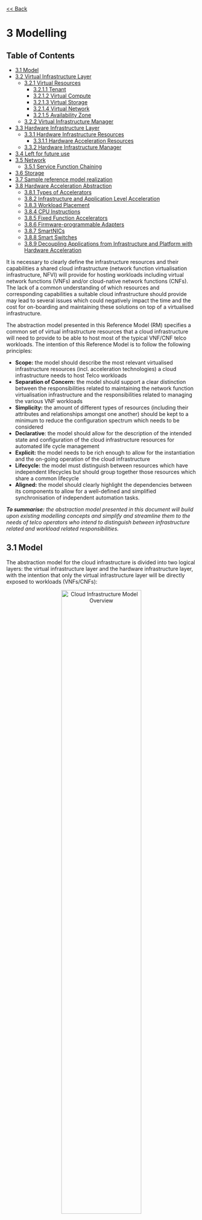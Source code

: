 [<< Back](../../ref_model)
# 3 Modelling

## Table of Contents
* [3.1 Model](#3.1)
* [3.2 Virtual Infrastructure Layer](#3.2)
  * [3.2.1 Virtual Resources](#3.2.1)
    * [3.2.1.1 Tenant](#3.2.1.1)
    * [3.2.1.2 Virtual Compute](#3.2.1.2)
    * [3.2.1.3 Virtual Storage](#3.2.1.3)
    * [3.2.1.4 Virtual Network](#3.2.1.4)
    * [3.2.1.5 Availability Zone](#3.2.1.5)
  * [3.2.2 Virtual Infrastructure Manager](#3.2.2)
* [3.3 Hardware Infrastructure Layer](#3.3)
  * [3.3.1 Hardware Infrastructure Resources](#3.3.1)
    * [3.3.1.1 Hardware Acceleration Resources](#3.3.1.1) 
  * [3.3.2 Hardware Infrastructure Manager](#3.3.2)
* [3.4 Left for future use](#3.4)
* [3.5 Network](#3.5)
  * [3.5.1 Service Function Chaining](#3.5.1)
* [3.6 Storage](#3.6)
* [3.7 Sample reference model realization](#3.7)
* [3.8 Hardware Acceleration Abstraction](#3.8)
  * [3.8.1 Types of Accelerators](#3.8.1)
  * [3.8.2 Infrastructure and Application Level Acceleration](#3.8.2)
  * [3.8.3 Workload Placement](#3.8.3)
  * [3.8.4 CPU Instructions](#3.8.4)
  * [3.8.5 Fixed Function Accelerators](#3.8.5)
  * [3.8.6 Firmware-programmable Adapters](#3.8.6)
  * [3.8.7 SmartNICs](#3.8.7)
  * [3.8.8 Smart Switches](#3.8.8)
  * [3.8.9 Decoupling Applications from Infrastructure and Platform with Hardware Acceleration](#3.8.9)

It is necessary to clearly define the infrastructure resources and their capabilities a shared cloud infrastructure (network function virtualisation infrastructure, NFVI) will provide for hosting workloads including virtual network functions (VNFs) and/or cloud-native network functions (CNFs). The lack of a common understanding of which resources and corresponding capabilities a suitable cloud infrastructure should provide may lead to several issues which could negatively impact the time and the cost for on-boarding and maintaining these solutions on top of a virtualised infrastructure.

The abstraction model presented in this Reference Model (RM) specifies a common set of virtual infrastructure resources that a cloud infrastructure will need to provide to be able to host most of the typical VNF/CNF telco workloads. The intention of this Reference Model is to follow the following principles:

- **Scope:** the model should describe the most relevant virtualised infrastructure resources (incl. acceleration technologies) a cloud infrastructure needs to host Telco workloads
- **Separation of Concern:** the model should support a clear distinction between the responsibilities related to maintaining the network function virtualisation infrastructure and the responsibilities related to managing the various VNF workloads
- **Simplicity:** the amount of different types of resources (including their attributes and relationships amongst one another) should be kept to a minimum to reduce the configuration spectrum which needs to be considered
- **Declarative**: the model should allow for the description of the intended state and configuration of the cloud infrastructure resources for automated life cycle management
- **Explicit:** the model needs to be rich enough to allow for the instantiation and the on-going operation of the cloud infrastructure
- **Lifecycle:** the model must distinguish between resources which have independent lifecycles but should group together those resources which share a common lifecycle
- **Aligned:** the model should clearly highlight the dependencies between its components to allow for a well-defined and simplified synchronisation of independent automation tasks.

_**To summarise:** the abstraction model presented in this document will build upon existing modelling concepts and simplify and streamline them to the needs of telco operators who intend to distinguish between infrastructure related and workload related responsibilities._

<a name="3.1"></a>
## 3.1 Model

The abstraction model for the cloud infrastructure is divided into two logical layers: the virtual infrastructure layer and the hardware infrastructure layer, with the intention that only the virtual infrastructure layer will be directly exposed to workloads (VNFs/CNFs):

<p align="center"><img src="../figures/ch03-model-overview.png" alt="Cloud Infrastructure Model Overview" Title="Cloud Infrastructure Model Overview" width="65%"/></p>
<p align="center"><b>Figure 3-1:</b> Cloud Infrastructure Model Overview.</p>

The functionalities of each layer are as follows:

**Virtual Infrastructure Layer**
- **Virtual infrastructure resources:** These are all the infrastructure resources (compute, storage and networks) which the cloud infrastructure provides to the workloads such as VNFs/CNFs. These virtual resources can be managed by the tenants and tenant workloads directly or indirectly via an application programming interface (API).
- **Virtual infrastructure manager:** This consists of the software components that manage the virtual resources and make those management capabilities accessible via one or more APIs. The responsibilities of this functionality include the management of logical constructs such as tenants, tenant workloads, resource catalogues, identities, access controls, security policies, etc.

**Hardware Infrastructure Layer**
- **Hardware infrastructure manager:** This is a logical block of functionality responsible for the management of the abstracted hardware resources (compute, network and storage) and as such it is shielded from the direct involvement with server host software.
- **Hardware resources:** These consist of physical hardware components such as servers, (including random access memory, local storage, network ports, and hardware acceleration devices), storage devices, network devices, and the basic input output system (BIOS).

**Worklaod Layer**
- **Workloads (VNFs/CNFs):** These consist of workloads such as virtualized and/or containerized network functions that run within a virtual machine (VM) or as a set of containers.

<a name="3.2"></a>
## 3.2 Virtual Infrastructure Layer
<a name="3.2.1"></a>
### 3.2.1 Virtual Resources

The virtual infrastructure resources provided by the Cloud Infrastructure can be grouped into four categories as shown in the diagram below:

<p align="center"><img src="../figures/ch03-model-virtual-resources.png" alt="NFVI Virtual Infrastructure Resources" Title="NFVI Virtual Infrastructure Resources" width="65%"/></p>
<p align="center"><b>Figure 3-2:</b> Virtual Infrastructure Resources provide virtual compute, storage and networks in a tenant context.</p>

- **Tenants:** represent an isolated and independently manageable elastic pool of compute, storage and network resources
- **Compute resources:** represent virtualised computes for workloads and other systems as necessary
- **Storage resources:** represent virtualised resources for persisting data
- **Network resources:** represent virtual resources providing layer 2 and layer 3 connectivity

The virtualised infrastructure resources related to these categories are listed below.

<a name="3.2.1.1"></a>
#### 3.2.1.1 Tenant

A cloud infrastructure needs to be capable of supporting multiple tenants and has to isolate sets of infrastructure resources dedicated to specific workloads (VNF/CNF) from one another. Tenants represent an independently manageable logical pool of compute, storage and network resources abstracted from physical hardware.

_**Example**: a tenant within an OpenStack environment or a Kubernetes cluster._


| Attribute  | Description                                                                                             |
|------------|---------------------------------------------------------------------------------------------------------|
| `name`     | name of the logical resource pool                                                                       |
| `type`     | type of tenant (e.g. OpenStack tenant, Kubernetes cluster, …)                                           |
| `vcpus`    | max. number of virtual CPUs                                                                             |
| `ram`      | max. size of random access memory in GB                                                                 |
| `disk`     | max. size of ephemeral disk in GB                                                                       |
| `networks` | description of external networks required for inter-domain connectivity                                 |
| `metadata` | key/value pairs for selection of the appropriate physical context (e.g. location, availability zone, …) |

<p align="center"><b>Table 3-1:</b> Attributes of a tenant</p>

<a name="3.2.1.2"></a>
#### 3.2.1.2 Virtual Compute
A virtual machine or a container/pod is used by a tenant capable of hosting the application components of workloads (VNFs). A virtual compute therefore requires a tenant context and, since it will need to communicate with other communication partners, it is assumed that the networks have been provisioned in advance.

_**Example**: a virtual compute descriptor as defined in TOSCA Simple Profile for NFV._

| Attribute      | Description                                                                   |
|----------------|-------------------------------------------------------------------------------|
| `name`         | name of the virtual host                                                      |
| `vcpus`        | number of virtual CPUs                                                        |
| `ram`          | size of random access memory in GB                                            |
| `disk`         | size of root disc in GB                                                       |
| `nics`         | sorted list of network interfaces connecting the host to the virtual networks |
| `acceleration` | key/value pairs for selection of the appropriate acceleration technology      |
| `metadata`     | key/value pairs for selection of the appropriate redundancy domain            |

<p align="center"><b>Table 3-2:</b> Attributes of compute resources</p>

<a name="3.2.1.3"></a>
#### 3.2.1.3 Virtual Storage

A workload can request storage based on data availability (persistent or ephemeral storage), different types of storage (HDD, SSD, etc.) and storage size.
Persistent storage outlives the compute instance whereas ephemeral storage is linked to compute instance lifecycle.

There are multiple storage performance attributes, such as latency, IO/s (Input/Output Operations per second, a.k.a. IOPS), and throughput. For example, a workload may require one of its storage devices to provide low latency, high IO/s and very large/huge storage size (terabytes of data).
Low Latency storage is for workloads which have strong constraints on the time to access the storage.
High IO/s oriented storage is for workloads requiring lots of read/write actions.
Large size storage is for workloads that need lots of volume without strong performance constraints.
Note that approximate numeric ranges for the qualitative values used above are given in the 
"["Storage Extensions"]"(https://cntt.readthedocs.io/en/latest/ref_model/chapters/chapter04.html#4.2.3) section.

Storage resources have the following attributes, with metric definitions that support verification through passive measurements (telemetry) where appropriate:

| Attribute           | Description                                                                                    |
|---------------------|------------------------------------------------------------------------------------------------|
| `name`              | name of storage resources                                                                      |
| `data availibilty`  | persistent or ephemeral                                                                        |
| `performance`       | Read and Write Latency, The average amount of time to perform a R/W operation, in milliseconds |
|                     | Read and Write IO/s, The average rate of performing R/W in IO operations per second            |
|                     | Read and Write Throughput, The average rate of performing R/W operations in Bytes per second   |
| `enhanced features` | replication, encryption                                                                        |
| `type`              | block, object or file                                                                          |
| `size`              | size in GB, telemetery includes the amount of free, used, and reserved disk space, in bytes    |

<p align="center"><b>Table 3-3:</b> Attributes of storage resources</p>

<a name="3.2.1.4"></a>
#### 3.2.1.4 Virtual Network

<a name="3.2.1.5"></a>
#### 3.2.1.5 Availability Zone
An availability zone is a logical pool of physical resources (e.g. compute, block storage, and network).  These logical pools segment the physical resources of a cloud based on factors chosen by the cloud operator. The cloud operator may create availability zones based on location (rack, datacenter), or indirect failure domain dependencies like power sources.  Workloads can leverage availability zones to utilise multiple locations or avoid sharing failure domains for a workload, and thus increase its fault-tolerance.

As a logical group with operator-specified criteria, the only mandatory attribute for an Availability Zone is the name.

| Attribute | Description |
| --- | --- |
| `name` | name of the availability zone |

<p align="center"><b>Table 3-4:</b> Attributes of availability zones</p>


<a name="3.2.2"></a>
### 3.2.2 Virtual Infrastructure Manager
The virtual infrastructure manager allows to:

* setup, manage and delete tenants,
* setup, manage and delete user- and service-accounts,
* manage access privileges and
* provision, manage, monitor and delete virtual resources.

<p align="center"><img src="../figures/ch03-model-virtual-manager.png" alt="Virtual Infrastructure Manager" Title="Virtual Infrastructure Manager" width="65%"/></p>
<p align="center"><b>Figure 3-3:</b> Virtual Infrastructure Manager.</p>

 The virtual infrastructure manager needs to support the following functional aspects:

* **API/UI**: an application programming interface / user interface providing access to the virtual resource management function

* **Catalogue**: manages the collection of available templates for virtual resource the cloud infrastructure can provide

* **Inventory**: manages the information related to virtual resources of a cloud infrastructure

* **Scheduler**: receives requests via API/UI, provisions and manages virtual resources by coordinating the activities of the compute-, storage- and network resources managers

* **Monitoring**:  monitors and collects information on all events and the current state of all virtual resources

* **Additional Management Functions**: include identity management, access management, policy management (e.g. to enforce security policies), etc.

* **Compute Resources Manager**: provides a mechanism to provision virtual resources with the help of hardware compute resources

* **Storage Resources Manager**: provides a mechanism to provision virtual resources with the help of hardware storage resources

* **Network Resources Manager**: provides a mechanism to provision virtual resources with the help of hardware network resources
<a name="3.3"></a>

## 3.3 Hardware Infrastructure Layer

<a name="3.3.1"></a>
### 3.3.1 Hardware Infrastructure Resources
Compute, Storage and Network resources serve as the foundation of the cloud infrastructure. They are exposed to and used by a set of networked Host Operating Systems in a cluster that normally handles the Virtualization Layer offering Virtual Machines or Containers where the application workloads (VNFs/CNFs) runs.

<p align="center"><img src="../figures/ch03-model-hardware-resources.png" alt="Cloud Infrastructure Hardware Resources" Title="Cloud Infrastructure Hardware Resources" width="65%"/></p>
<p align="center"><b>Figure 3-5:</b> Cloud Infrastructure Hardware Resources</p>

In managed Hardware Infrastructure systems, these consumable Compute, Storage and Network resources can be provisioned through operator commands or through software APIs.  There is a need to distinguish between these consumable resources, that are treated as leased resources, from the actual physical hardware resources that are installed in the data center. For this purpose, the hardware resource layer is conceptually split into a Logical Resource Layer that surfaces the consumable resources to the software layer above, and the Physical Resource Layer that is operated and managed by the Data Center Operations team from the HW Infrastructure Management functions.

Some installations might use a cluster of managed switches or storage components controlled by a Switch Fabric controller and/or a Storage Fabric controller acting as an appliance system. These systems should be federated with the HW Infrastructure Management system over some API to facilitate exchange of configuration intent, status and telemetry information allowing the HW Infrastructure Management and Management stack to automate Cloud Infrastructure operations. These appliance systems normally also have their own Equipment Management APIs and procedures for the hardware installation and maintenance staff.

An example could be a  Cloud Infrastructure stack federated with a commercial Switch Fabric where the Cloud Infrastructure shall be able to "send" networking configuration intent to the Switch Fabric and the Switch Fabric shall be able to "send" status and telemetry information to the Cloud Infrastructure e.g. Port/Link Status and packet counters of many sorts. The word "send" is a very lose definition of getting a message across to the other side, and could be implemented in many different ways.
This allows HW Infrastructure Management and Cloud Infrastructure management stack to have network automation that includes the switches that are controlled by the federated Switch Fabric. This would be a rather normal case for Operators  that have a separate Networking Department that owns and runs the Switch Fabric separately from the Data Center.

<a name="3.3.1.1"></a>
#### 3.3.1.1 Hardware Acceleration Resources

For a given software network function and software infrastructure, Hardware Acceleration resources can be used to achieve requirements or improve cost/performance. Following table gives reasons and examples for using Hardware Acceleration.

| Reason for using Hardware Acceleration | Example | Comment |
|---|---|---|
| Achieve technical requirements | Strict latency or timing accuracy | Must be done by optimizing compute node; cannot be solved by adding more compute nodes |
| Achieve technical requirements | Fit within power or space envelope | Done by optimizing cluster of compute nodes |
| Improve cost/performance | Better cost and less power/cooling by improving performance per node | Used when functionality can be achieved through usage of accelerator or by adding more compute nodes |

<p align="center"><b>Table 3-5:</b> Reasons and examples for using Hardware Acceleration</p>

Hardware Accelerators can be used to offload software execution for purpose of accelerating tasks to achieve faster performance, or offloading the tasks to another execution entity to get more predictable execution times, efficient handling of the tasks or separation of authority regarding who can control the tasks execution.

More details about Hardware Acceleration are in [Section 3.8 Hardware Acceleration Abstraction](chapter03.md#3.8).

<a name="3.3.2"></a>
### 3.3.2 Hardware Infrastructure Manager
The HW Infrastructure Manager shall at least support equipment management for all managed physical hardware resources of the Cloud Infrastructure. For better understanding of some of the hardware resources concepts see chapter 3.4.

In most deployments the HW Infrastructure Manager should also be the HW Infrastructure Layer provisioning manager of the Compute, Storage and Network resources that can be used by the Virtualization Infrastructure Layer instances. It shall provide an API enabling vital resource recovery and control functions of the provisioned functions e.g. Reset and Power control of the Computes.

For deployments with more than one Virtualization Infrastructure Layer instance that will be using a common pool of hardware resources there is a need for a HW Infrastructure Layer provisioning manager of the Compute, Storage and Network resources to handle the resource assignment and arbitration.

The resource allocation could be a simple book-keeping of which Virtualization Infrastructure Layer instance that have been allocated a physical hardware resource or a more advanced resource Composition function that assemble the consumed Compute, Storage and Network resources on demand from the pools of physical hardware resources.

<p align="center"><img src="../figures/ch03-model-hardware-manager.png" alt="Hardware Infrastructure Manager" Title="Hardware Infrastructure Manager" width="65%"/></p>
<p align="center"><b>Figure 3-4:</b> Hardware Infrastructure Manager.</p>

The hardware infrastructure manager allows to:
* provision, manage, monitor and delete hardware resources 
* manage physical hardware resource discovery, monitoring and topology
* manage hardware infrastructure telemetry and log collection services

The hardware infrastructure manager needs to support the following functional aspects:

* **API/UI**: an application programming interface / user interface providing access to the hardware resource management functions

* **API/UI**: an application programming interface / user interface providing access to the hardware resource management functions
* **Discovery**: discover physical hardware resources and collect relevant information about them 
* **Topology**: discover and monitor physical interconnection (e.g. cables) in between the physical hardware resources
* **Equipment**:  manages the physical hardware resources in terms of configuration, firmware status, health/fault status and autonomous environmental control functions such as fan and power conversion regulations
* **Resource Allocation and Composition**: creates, modifies and delete logical Compute, Network and Storage Resources through Composition of allocated physical hardware resources
* **Underlay Network Resources Manager**: provides a mechanism to provision hardware resources and provide separation in between multiple Virtualization Infrastructure instances for the use of the underlay network (e.g. switch fabric, switches, SmartNICs)
* **Monitoring**: monitors and collects information on events, current state and telemetry data of physical hardware resources, Equipment autonomous control functions as well as Switch and Storage Fabric systems
* **Additional Management Functions**: include software and configuration life cycle management, identity management, access management, policy management (e.g. to enforce security policies), etc.

<a name="3.4"></a>
## 3.4 Left for future use
This section is left blank for future use

<a name="3.5"></a>
## 3.5 Network
Networking, alongside Compute and Storage, is an integral part of the Cloud Infrastructure (Network Function Virtualisation Infrastructure). The general function of networking in this context is to provide the connectivity between various virtual and physical resources required for the delivery of a network service. Such connectivity may manifest itself as a virtualised network between VMs and/or containers (e.g. overlay networks managed by SDN controllers, and/or programmable network fabrics) or as an integration into the infrastructure hardware level for offloading some of the network service functionality.

Normalization of the integration reference points between different layers of the Cloud Infrastructure architecture is one of the main concerns. In the networking context the primary focus is directed on the packet flow and control flow interfaces between the virtual resources (referred to as Software (SW) Virtualisation Layer) and physical resources (referred to as Hardware (HW) Infrastructure Layer), as well as on related integration into the various MANO reference points (hardware/network infrastructure management, orchestration). The identification of these two different layers (SW Virtualisation Layer and HW Infrastructure Layer) remains in alignment with the separation of resources into virtual and physical resources, generally used in this document, see e.g. Figure 3-1. The importance of understanding the separation of concerns between SW Virtualisation Layer and HW Infrastructure Layer is important because without it, the cardinality of having multiple CaaS and IaaS instances executing on their own private virtual resources from the single shared HW Infrastructure Layer cannot be expressed into separate administrative domains.

Principles that should be followed during the development and definition of the networking scope for the Reference Model, Reference Architectures, Reference Implementations and Reference Conformance test suites:

* Abstraction: A standardized network abstraction layer between the Virtualisation Layers and the Network Physical Resources Layer that hides (or abstracts) the details of the Network Physical resources from the Virtualisation Layers.

> **Note:**  In deployment phases this principle may be applied in many different ways e.g. depending on target use case requirements, workload characteristics, different algorithm implementations of pipeline stages and available platforms. The network abstraction layer supports, for example, physical resources with or without programmable hardware acceleration, or programmable network switches

* Agnosticism: Define Network Fabric concepts and models that can carry any type of traffic in terms of:
  * Control, User and Management traffic types
  * Acceleration technologies that can support multiple types of infrastructure deployments and network function workloads

* Automation: Enable end-to-end automation, from Physical Fabric installation and provisioning to automation of workloads (VNF/CNF) onboarding.

* Openness: All networking is based on open source or standardized APIs (North Bound Interfaces (NBI) and South Bound Interfaces (SBI)) and should enable integration of open source networking components such as SDN controllers.

* Programmability: Network model enables a programmable forwarding plane controlled from a separately deployed control plane.

* Scalability: Network model enables scalability to handle all traffic traverse North-South and East-West enabling small up to large deployments in a non-blocking manner.

* Workload agnostic: Network model is capable of providing connectivity to any type of workloads, including VNF, CNF and BareMetal workloads.

* Carrier Grade: Network model is capable of supporting deployments of the carrier grade workloads.

* Future proof: Network model is extendible to support known and emerging technology trends including SmartNICs, FPGAs and Programmable Switches, integrated for multi-clouds, and Edge related technologies.

<a name="3.5.1"></a>
### 3.5.1 Service Function Chaining
Over the past few years there has been a significant move towards decomposing network functions into smaller sub-functions that can be independently scaled and potentially reused across multiple network functions. A service chain allows composition of network functions by passing selected packets through multiple smaller services.

In order to support this capability in a sustainable manner, there is a need to have the capability to model service chains as a high level abstraction. This is essential to ensure that the underlying connection setup, and (re-)direction of traffic flows can be performed in an automated manner. At a very high level a service chain can be considered a directed acyclic graph with the composing network functions being the vertices. Building on top of this, a service chain can be modelled by defining two parameters:

* An acyclic graph defining the service functions that need to be traversed for the service chain. This allows for multiple paths for a packet to traverse the service chain.
* A set of packet/flow classifiers that determine what packets will enter and exit a given service chain

These capabilities need to be provided for both virtualised and containerised (cloud-native) network functions as there will be a need to support both of them for the foreseeable future. Since virtualised network functions have existed for a while there is existing, albeit partial, support for service chaining in virtualised environments in orchestration platforms like OpenStack. Container orchestration platforms such as Kubernetes don't support service chaining and may require development of new primitives in order to support advanced networking functions.

It is expected that reference architectures will provide a service chain workflow manager that would accept the service function acyclic graph and be able to identify/create the necessary service functions and the networking between them in order to instantiate such a chain.

There is also a need to provide specialised tools to aid troubleshooting of individual services and the communication between them in order to investigate issues in the performance of composed network functions. Minimally, there is a need to provide packet level and byte level counters and statistics as the packets pass through the service chain in order to ascertain any issues with forwarding and performance. Additionally, there is a need for mechanisms to trace the paths of selected subsets of traffic as they flow through the service chain.

<a name="3.5.1.1"></a>
#### 3.5.1.1 Service Function Chaining Model Introduction 
Service Function Chaining (SFC) can be visualized as a layered structure where the Service Function plane (SFC data plane, consists of service function forwarder, classifier, service function, service function proxy) resides over a Service Function overlay network. 
SFC utilizes a service-specific overlay that creates the service topology.  The service overlay provides service function connectivity built "on top" of the existing network topology. It leverages various overlay network technologies (e.g., Virtual eXtensible Local Area Network (VXLAN)) for interconnecting SFC data-plane elements and allows establishing Service Function Paths (SFPs).

In a typical overlay network, packets are routed based on networking principles and use a suitable path for the packet to be routed from a source to its destination. 

However, in a service-specific overlay network, packets are routed based on policies. This requires specific support at network level such as  at CNI in CNF environment to provide such specific routing mechanism.


<a name="3.5.1.2"></a>
#### 3.5.1.2 SFC Architecture
 The SFC Architecture is composed of functional management, control and data components as categorised in the Table 3-6 below. 

The table below highlights areas under which common SFC functional components can be categorized.


| Components | Example         | Responsabilities |
|:---:|:----:|:---|
|**Management** | `SFC orchestrator`  | High Level of orchestrator <br /> Orchestrate the SFC based on SFC Models/Policies with help of control components.| 
| | `SFC OAM Components` | Responsible for SFC OAM functions |
|| `VNF MANO` | NFVO, VNFM, and VIM <br />Responsible for SFC Data components lifecycle |
|| `CNF MANO` | CNF DevOps Components <br />Responsible for SFC data components lifecycle |
| **Control** | `SFC SDN Controller` | SDNC responsible to create the service specific overlay network. <br /> Deploy different techniques to stitch the wiring but provide the same functionality, for example l2xconn, SRv6 , Segment routing etc.  |
|| `SFC Renderer` | Creates and wires ports/interfaces for SF data path |
| **Data** | `Core Components`<br /> SF, SFF, SF Proxy  | Responsible for steering the traffic for intended service functionalities based on Policies |

<p align="center"><b>Table 3-6:</b> SFC Architecture Components</p>


> **Note:** These are logical components and listed for their functionalies only.  

The SFC Architecture components can be viewed as:- 

Figure 3-6 shows a simple architecture of an SFC with multiple VNFs, as SF data plane components, along with SFC management and NFV MANO components. 
<p align="center"><img src="../figures/ch03-model-sfc-architecture-vnf-2.png" alt="SFC Architecture for VNF based SFs" Title="SFC Architecture for VNF based SFs" width="45%"/>
</p>
<p align ="center"><b>Figure 3-6:</b> SFC Architecture for VNF based SFs </p>


Figure 3-7 shows a simple architecture of an SFC with multiple CNFs, as SF data plane components, along with SFC management and CNF MANO components. 
<p align="center"> <img src="../figures/ch03-model-sfc-architecture-cnf-2.png" alt="SFC Architecture for CNF based SFs" Title="SFC Architecture for CNF based SFs" width="45%"/></p>
<p align ="center"><b>Figure 3-7:</b> SFC Architecture for CNF based SFs</p>

The SFC management components together with the control components are responsible for rendering SFC requests to Service Function paths. For this they convert requisite SFC policies into network topology dependent paths and forwarding steering policies. Relevant SFC data components - classifiers, service function forwarders - are responsible for managing the steering policies.


<a name="3.6"></a>
## 3.6 Storage
The general function of storage subsystem is to provide the needed data store to various virtual and physical resources required for the delivery of a network service. In cloud infrastructure such storage may manifest itself in various ways like storage endpoints being exposed over network from software defined storage dedicated clusters or hyperconverged nodes (combining storage and other functions like compute or networking).
Storage also follows the alignment of separated virtual and physical resources of SW Virtualization Layer and HW infrastructure. Reasons for such alignment are described more in Section 3.5. The following principles apply to Storage scope for the Reference Model, Reference Architectures, Reference Implementations and Reference Conformance test suites:
* Abstraction: A standardized storage abstraction layer between the Virtualisation Layers and the Storage Physical Resources Layer that hides (or abstracts) the details of the Storage Physical resources from the Virtualisation Layers.
* Agnosticism: Define Storage subsystem concepts and models that can provide various storage types and performance requirements (more in Virtual Resources [3.2.3 Storage](#3.2.3)).
* Automation: Enable end-to-end automation, from Physical Storage installation and provisioning to automation of workloads (VNF/CNF) onboarding.
* Openness: All storage is based on open source or standardized APIs (North Bound Interfaces (NBI) and South Bound Interfaces (SBI)) and should enable integration of storage components such as Software Defined Storage controllers.
* Scalability: Storage model enables scalability to enable small up to large deployments.
* Workload agnostic: Storage model can provide storage functionality to any type of workloads, including VNF, CNF and BareMetal workloads.
* Future proof: Storage model is extendible to support known and emerging technology trends covering spectrum of memory-storage technologies including Software Defined Storage with mix of SATA- and NVMe-based SSDs, DRAM and Persistent Memory, integrated for multi-clouds, and Edge related technologies.

<a name="3.7"></a>
## 3.7 Sample reference model realization

The following diagram presents an example of the realization of the reference model, where a virtual infrastructure layer contains three coexisting but different types of implementation: a typical IaaS using VMs and a hypervisor for virtualisation, a CaaS on VM/hypervisor, and a CaaS on bare metal. This diagram is presented for illustration purposes only and it does not preclude validity of many other different combinations of implementation types. Note that the model enables several potentially different controllers orchestrating different type of resources (virtual and/or hardware). Management clients can manage virtual resources via Virtual Infrastructure Manager (Container Infrastructure Service Manager for CaaS, or Virtual Infrastructure Manager for IaaS), or alternatively hardware infrastructure resources via hardware infrastructure manager.  The latter situation may occur for instance when an orchestrator (an example of a management client) is involved in provisioning the physical network resources with the assistance of the controllers. Also, this realization example would enable implementation of a programmable fabric.

<p align="center"><img src="../figures/ch03-model-realization-diagram-2.png" alt="Reference model realization example" Title="Reference model realization example" width="65%"/></p>
<p align="center"><b>Figure 3-8:</b> Reference model realization example</p>

The terms Container Infrastructure Service Instance and Container Infrastructure Service Manager should be understood as defined in ETSI GR NFV-IFA 029 V3.3.1 [4]. More detailed deployment examples can be found in [Section 4.3](https://github.com/cntt-n/CNTT/blob/master/doc/ref_model/chapters/chapter04.md#43-networking) of this Reference Model document.

<a name="3.8"></a>
## 3.8 Hardware Acceleration Abstraction

<a name="3.8.1"></a>
### 3.8.1 Types of Accelerators

Accelerator technologies can be categorized depending on where they are realized in the hardware product and how they get activated, life cycle managed and supported in running infrastructure.

| Acceleration technology/hardware | Example implementation | Activation/LCM/support | Usage by application tenant |
|---|---|---|---|
| CPU instructions | Within CPU cores | None for hardware | Application to load software library that recognizes and uses CPU instructions |
| Fixed function accelerator | Crypto, vRAN-specific adapter | Rare updates | Application to load software library/driver that recognizes and uses the accelerator |
| Firmware-programmable adapter | Network/storage adapter with programmable part of firmware image | Rare updates | Application normally not modified or aware |
| SmartNIC | Programmable accelerator for vSwitch/vRouter, NF and/or Hardware Infrastructure | Programmable by Infrastructure operator(s) and/or application tenant(s) | 3 types/operational modes: 1. Non-programmable normally with unaware applications; 2. Once programmable to activate; 3 Reprogrammable |
| SmartSwitch-based | Programmable Switch Fabric or TOR switch | Programmable by Infrastructure operator(s) and/or application tenant(s) | 3 operational modes: 1. Non-programmable normally with unaware applications; 2. Once programmable to activate; 3. Reprogrammable |

<p align="center"><b>Table 3-6:</b> Hardware acceleration categories, implementation, activation/LCM/support and usage</p>

<p align="center"><img src="../figures/ch03-examples-of-server-and-smartswitch-based-nodes.png" alt="Examples of server- and SmartSwitch-based nodes (for illustration only)" Title="Examples of server- and SmartSwitch-based nodes (for illustration only)" width="65%"/></p>
<p align="center"><b>Figure 3-9:</b> Examples of server- and SmartSwitch-based nodes (for illustration only)</p>

<a name="3.8.2"></a>
### 3.8.2 Infrastructure and Application Level Acceleration

Figure 3-10 gives examples for Hardware Accelerators in [Sample reference model realization](#3.7) diagram.

<p align="center"><img src="../figures/ch03-hardware-acceleration-in-rm-realization-diagram.png" alt="Hardware Acceleration in RM Realization Diagram" Title="Hardware Acceleration in RM Realization Diagram" width="65%"/></p>
<p align="center"><b>Figure 3-10:</b> Hardware Acceleration in RM Realization Diagram</p>

Hardware Accelerators are part of the Hardware Infrastructure Layer. Those that need to be activated/programmed will expose management interfaces and have Accelerator Management software managing them in-band (from host OS) or out of band (OOB, over some network to the adapter without going through host OS). For more flexibility in management, such Accelerator Management can be carried over appropriate service with authentication mechanism before being exposed to Cloud Infrastructure operator and/or Application tenant.

Application uses software library supporting hardware acceleration and running on generic CPU instructions. Mapping workload to acceleration hardware is done with Cyborg in OpenStack or Device Plugin framework in Kubernetes. Hardware accelerator supports both in-band and/or out of band management, with service exposing it to Cloud Infrastructure operator or Application tenant roles.

Hardware Accelerators can be used as:
- Virtualization Infrastructure layer acceleration: Example can be vSwitch, which can be leveraged agnostically by VNFs if standard host interfaces (like VirtIO) are used.
- Application layer acceleration: Example of software library/framework (like DPDK) in VM providing Application level acceleration with (where available) hardware-abstracted APIs to access platform Hardware Acceleration and providing software equivalent libraries when hardware assist not available.
- Hardware Infrastructure layer offload: Example can be an OOB managed underlay network separation providing network separation secured from host OS reach on any provisioned transport switch infrastructure.

Two levels of consumption are for underlay separation or overlay acceleration. Underlay Separation ensures that multiple different Virtualization Infrastructure instances are kept in separate underlay network access domains. Overlay Acceleration offloads Virtualization Infrastructure instance vSwitch/vRouter or virtual termination endpoints (for applications that bypass the Virtualization layer).

Preferably, Application or Infrastructure acceleration can take benefit from underlying hardware acceleration and still be decoupled from it by using open multi-vendor API for Hardware Acceleration devices like for example:
- For Linux IO virtualization: VirtIO
- For Network Functions using DPDK libraries: Crypto Device, EthDev, Event Device and Base Band Device
- For O-RAN Network functions: O-RAN Acceleration Abstraction Layer Interface.

<a name="3.8.3"></a>
### 3.8.3 Workload Placement

Workload placement can be done by a combination of filters/selectors to find appropriate compute resources, subsystems to manage assignment of scheduled workloads to Hardware Accelerator, and intelligence in the workload to detect the presence of Hardware Accelerators.

For initial limited cloud deployments of network functions on private clouds it is possible to have a workload placement orchestrator that handles optimizations of selected virtualisation clusters and available hardware resources. This will however soon become too complex with the increasing number of acceleration devices, hardware composability and hybrid multi-cloud deployments.

Growing lists of individual optimizations including hardware acceleration during scheduling makes it more complex to map workloads to lists of individual optimizations, so such optimizations get grouped together into higher level categories. An example is having category for real-time and dataplane-optimized category instead of specifying individual optimizations required to reach it.

With further growth in size of clusters and the variety of hardware acceleration, in a hybrid or multi-cloud deployment, it will be necessary to enable separate optimization levels for the workload placement and each Cloud Infrastructure provider. The workload placement orchestrator will operate on one or several Cloud Infrastructures resources to satisfy the workloads according to Service Level Agreements (SLA) that do not specify all implementation and resource details. Each Cloud Infrastructure provider will make internal Infrastructure optimisations towards their own internal optimisation targets whilst fulfilling the SLAs.

<a name="3.8.4"></a>
### 3.8.4 CPU Instructions

The CPU architecture often includes instructions and execution blocks for most common compute-heavy algorithms like block cypher (example AES-NI), Random Number Generator or vector instructions. These functions are normally consumed in infrastructure software or applications by using enabled software libraries that run faster when custom CPU instructions for the execution of such functions are available in hardware and slower when these specific instructions are not available in hardware as only the general CPU instructions are used. Custom CPU instructions don’t need to be activated or life-cycle-managed. When scheduling workloads, compute nodes with such custom CPU instructions can be found by applications or an orchestrator using OpenStack Nova filters or Kubernetes Node Feature Discovery labels, or directly from the Hardware Management layer.

<a name="3.8.5"></a>
### 3.8.5 Fixed Function Accelerators

Fixed function accelerators can come as adapters with in-line (typically PCIe adapter with Ethernet ports or storage drives) or look-aside (typically PCIe adapters without any external ports) functionality, additional chip on motherboard, included into server chipsets or packaged/embedded into main CPU. They can accelerate cryptographic functions, highly parallelized or other specific algorithms. Initial activation and rare life cycle management events (like updating firmware image) can typically be done from the Host OS (e.g. the OS driver or a Library), the Hardware Infrastructure Manager (from a library) or the NF (mostly through a library).

Beyond finding such compute nodes during scheduling workloads, those workloads also need to be mapped to the accelerator, both of which in Kubernetes can be done with Device Plugin framework. Once mapped to the application, the application can use enabled software libraries and/or device drivers that will use hardware acceleration. If hardware acceleration is used to improve cost/performance, then application can also run on generic compute node without hardware accelerator when application will use the same software library to run on generic CPU instructions.

<a name="3.8.6"></a>
### 3.8.6 Firmware-programmable Adapters

Firmware-programmable network adapters with programmable pipeline are types of network adapters where usual Ethernet controller functionality (accelerates common network overlays, checksums or protocol termination) can be extended with partially programmable modules so that additional protocols can be recognized, parsed and put into specific queues, which helps increase performance and reduce load on main CPU.

Firmware-programmable storage adapters can offload some of the storage functionality and include storage drive emulation to enable partial drive assignments up to the accessing host OS. These adapters can over time include more supported storage offload functions or support more drive emulation functions.

Before being used, such adapters have to be activated by loading programmable module that typically accelerates the Virtualization Infrastructure, so it is not often reprogrammed. Doing this in multivendor environments can lead to complexities because the adapter hardware is typically specified, installed and supported by server vendor while the programmable image on the adapter is managed by SDN, Storage Controller or Software Infrastructure vendor.

<a name="3.8.7"></a>
### 3.8.7 SmartNICs

Programmable SmartNIC accelerators can come as programmable in-line adapters (typically PCIe adapter with Ethernet ports), or network connected pooled accelerators like farms of GPU or FPGA where the normal CPU PCIe connection is extended with an Ethernet hop.

There are two main types of Smart NICs that can accelerate network functions in-line between CPU and Ethernet ports of servers. The simpler types have a configurable or programmable packet pipeline that can implement offload for the infrastructure virtual switching or part of an application functions data plane. The more advanced type, often called Data Processing Unit (DPU), have a programmable pipeline and some strong CPU cores that simultaneously can implement underlay networking separation and trusted forwarding functions, infrastructure virtual switching data and control plane as well as part of an application functions control plane.

<p align="center"><img src="../figures/ch03-example-smartnic-deployment-model.png" alt="Example SmartNIC Deployment Model That Accelerates Two Workloads and Has OOB Management" Title="Example SmartNIC Deployment Model That Accelerates Two Workloads and Has OOB Management" width="65%"/></p>
<p align="center"><b>Figure 3-11:</b> Example SmartNIC Deployment Model That Accelerates Two Workloads and Has OOB Management</p>

#### Simple SmartNIC

The preferred usage of a simple SmartNIC is for the Virtualization Infrastructure usage that typically implements the data (forwarding) plane of the virtual switch or router. These deployments can offer a standardized higher-level abstract interface towards the application tenants such as VirtIO that supports good portability and is by that the preferred usage method.

Simple SmartNICs direct usage by the application tenant (VNF or CNF), where it acts as a dedicated accelerator appliance, require the application tenant to manage loading and the function that is loaded in the SmartNIC as well as any interface to the offloaded network functions. Such deployment is similar to the NIC PCI Pass-Through in that it bypasses the Virtualization Infrastructure layer’s virtual switching, which require all network encapsulation, mapping and separation to be done by the underlay network, often by manual provisioning and therefore is not a preferred usage method.

#### DPU

The DPU can accelerate software infrastructure functions (vSwitch/vRouter) from the main CPU and simultaneously offer networking services e.g. load balancers, firewalls and application tenant offload functions. Through Out of band management it can also ensure underlay separation and map a selected part of the underlay network to the specific Virtualization Infrastructure instance that the server it is mounted on requires allowing them to be used on any statically provisioned underlay network.

The forwarding path (data plane) needs to be installed and controlled by the Hardware Infrastructure Manager through an isolated Out of band management channel into the DPU control and operating system completely out of reach for the main CPU Host SW. All content in the forwarding path must come from Hardware Infrastructure operator trusted code since any fault or malicious content can seriously disturb the whole network for all connected devices.

The trusted forwarding functions must be handled through a Hardware Infrastructure Management repository and have APIs for their respective control functions. These APIs must have an ability to handle some version differences since the forwarding and control planes life cycle management will not be atomic. The offload functions that should be offered as services must have published and preferably standardized open APIs, but the application specific forwarding functions do not have to be open APIs since they will only communicate with the application tenant provided control functions. [P4](https://p4.org/) and [OpenConfig](https://openconfig.net/) are examples of suitable languages and models, with different levels of flexibility, usable for these forwarding and control functions.

The separated management channel could either come in through the BMC, a direct management port on the DPU or through a management VPN on the switch ports. This enable the Hardware Infrastructure Management to automate its networking through the DPU without any need to dynamically manage the switch fabric, thereby enabling a free choice of switch fabric vendor. These deployments allow the switch fabric to be statically provisioned by the operators networking operation unit, as it is often required.

The DPU can offload control and data plane of the virtual switching to the DPU as well as trusted hardware offload for virtualized Packet Core and Radio data plane networking and transport related functionality in a power efficient way. It can also offload relevant application tenant control functions if the DPU offers an Execution Environment for VMs or containers and there is space and performance headroom. In such cases the DPU must also setup a communication channel into respective application tenant environment.


<a name="3.8.8"></a>
### 3.8.8 Smart Switches

Smart Switches can be broadly categorized into Configurable Switches and Programmable Switches.

Configurable Smart Switches run generic “smart” configurable network operating system offering full range of network functionality and are flexible enough to support most network solutions. The most common such network operating system is Linux-based [SONiC](https://azure.github.io/SONiC/) allowing hardware and software disaggregation by running on switches from multiple switch vendors with different types of vendor fixed-function ASICs. Still, SONiC today cannot implement new type of data plane functionality or patch/modify/correct an ASIC, which is the type of support offered by programmable smart switches.

Programmable Smart Switches make it possible to quickly support new or correct/modify existing protocols and network functions, allow end customers to implement network functions, and to only implement and load functionality that is needed. Such switches contain one or more programmable switch ASICs of the same or different types. The two most used programming languages are [P4](https://p4.org/) and [NPL](https://nplang.org/), and both can be used with vendor-specific toolchains to program their switch ASICs and/or FPGAs. Open Networking Foundation [Stratum](https://opennetworking.org/stratum/) is an example of network operating system that offers generic life cycle management control services for the P4 components and a management API. The control API for the individual network functions are not part of the Stratum APIs.

Based on Smart Switches, products exist for fully integrated edge and fabric solutions from vendors like Arista, Cisco or Kaloom.


<a name="3.8.9"></a>
### 3.8.9 Decoupling Applications from Infrastructure and Platform with Hardware Acceleration

[Decoupling](https://github.com/cntt-n/CNTT/blob/master/doc/common/glossary.md#cloud-platform-abstraction-related-terminology) applications from hardware accelerator is normally accomplished using drivers that, if available, are preferred with standardised interfaces across vendors and their products, or if not available then through drivers specific to the vendor hardware device. Decoupling infrastructure software from hardware accelerators is also preferred using standard interfaces. If those are not available for target hardware accelerator, coupling one or limited number of software infrastructures is less of an issue compared to coupling multiple applications.

Taking advantage of RM and RA environments with common capabilities, applications can be developed and deployed more rapidly, providing more service agility and easier operations. The extent to which this can be achieved will depend on levels of decoupling between application and infrastructure or platform underneath the application:

#### 1. Infrastructure:
- a) Application functionality or application control requires infrastructure components beyond RM profiles or infrastructure configuration changes beyond APIs specified by RA. Generally, such an application is tightly coupled with the infrastructure which results in an [Appliance deployment model](../../common/glossary.md#cloud-platform-abstraction-related-terminology).
- b) Application control using APIs specified by RA finds nodes (already configured in support of the profiles) with the required infrastructure component(s), and in that node using APIs specified by RA configures infrastructure components that make application work. Example is an application that to achieve latency requirements needs certain hardware acceleration available in RM profile and is exposed through APIs specified by RA.
- c) Application control using APIs specified by RA finds nodes (already configured in support of the profiles) with optional infrastructure component(s), and in these nodes using APIs specified by RA configures infrastructure component(s) that make application work better (like more performant) than without that infrastructure component. Example is an application that would have better cost/performance with certain acceleration adapter but can also work without it.
- d) Application control using APIs specified by RA finds general profile nodes without any specific infrastructure components.

#### 2. Platform Services:
- a) Application functionality or application control can work only with its own components instead of using defined Platform Services. Example is an application that brings its own Load Balancer.
- b) With custom integration effort, application can be made to use defined Platform Services. Example is application that with custom integration effort can use defined Load Balancer which can be accelerated with hardware acceleration in way that is fully decoupled from application (i.e. application does not have awareness of Load Balancer being hardware-accelerated).
- c) Application is designed and can be configured for running with defined Platform Services. Example is application that can be configured to use defined Load Balancer which can be accelerated with hardware acceleration.
